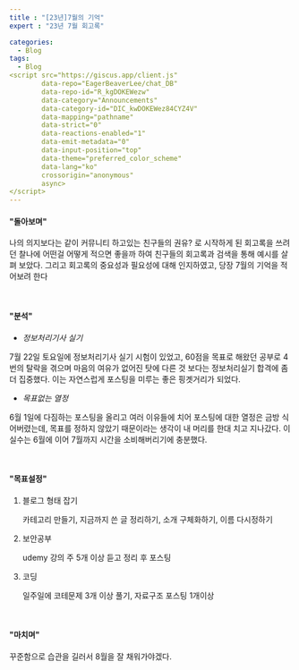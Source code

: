 ```yaml
---
title : "[23년]7월의 기억"
expert : "23년 7월 회고록"

categories:
  - Blog
tags:
  - Blog
<script src="https://giscus.app/client.js"
        data-repo="EagerBeaverLee/chat_DB"
        data-repo-id="R_kgDOKEWezw"
        data-category="Announcements"
        data-category-id="DIC_kwDOKEWez84CYZ4V"
        data-mapping="pathname"
        data-strict="0"
        data-reactions-enabled="1"
        data-emit-metadata="0"
        data-input-position="top"
        data-theme="preferred_color_scheme"
        data-lang="ko"
        crossorigin="anonymous"
        async>
</script>
---
```


#### "돌아보며"

나의 의지보다는 같이 커뮤니티 하고있는 친구들의 권유? 로 시작하게 된 회고록을 쓰려던 찰나에 어떤걸 어떻게 적으면 좋을까 하여 친구들의 회고록과 검색을 통해 예시를 살펴 보았다. 그리고 회고록의 중요성과 필요성에 대해 인지하였고, 당장 7월의 기억을 적어보려 한다

<br/>

#### "분석"

- *정보처리기사 실기*

7월 22일 토요일에 정보처리기사 실기 시험이 있었고, 60점을 목표로 해왔던 공부로 4번의 탈락을 겪으며 마음의 여유가 없어진 탓에 다른 것 보다는 정보처리실기 합격에 좀 더 집중했다. 이는 자연스럽게 포스팅을 미루는 좋은 핑곗거리가 되었다.

- *목표없는 열정*

6월 1일에 다짐하는 포스팅을 올리고 여러 이유들에 치어 포스팅에 대한 열정은 금방 식어버렸는데, 목표를 정하지 않았기 때문이라는 생각이 내 머리를 한대 치고 지나갔다. 이 실수는 6월에 이어 7월까지 시간을 소비해버리기에 충분했다.

<br/>

#### "목표설정"

1. 블로그 형태 잡기
   
   카테고리 만들기, 지금까지 쓴 글 정리하기, 소개 구체화하기, 이름 다시정하기

2. 보안공부
   
   udemy 강의 주 5개 이상 듣고 정리 후 포스팅

3. 코딩
   
   일주일에 코테문제 3개 이상 풀기, 자료구조 포스팅 1개이상
   
   <br/>

#### "마치며"

꾸준함으로 습관을 길러서 8월을 잘 채워가야겠다.
